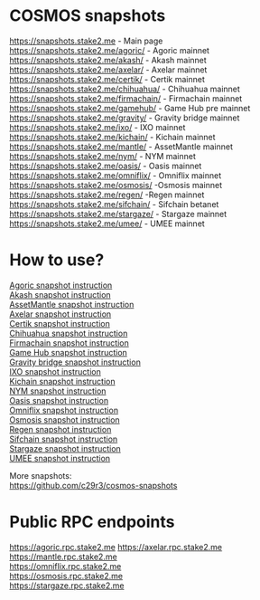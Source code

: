 # COSMOS snapshots
https://snapshots.stake2.me - Main page  
https://snapshots.stake2.me/agoric/ - Agoric mainnet  
https://snapshots.stake2.me/akash/ - Akash mainnet  
https://snapshots.stake2.me/axelar/ - Axelar mainnet  
https://snapshots.stake2.me/certik/ - Certik mainnet  
https://snapshots.stake2.me/chihuahua/ - Chihuahua mainnet  
https://snapshots.stake2.me/firmachain/ - Firmachain mainnet  
https://snapshots.stake2.me/gamehub/ - Game Hub pre mainnet  
https://snapshots.stake2.me/gravity/ - Gravity bridge mainnet  
https://snapshots.stake2.me/ixo/ - IXO mainnet  
https://snapshots.stake2.me/kichain/ - Kichain mainnet  
https://snapshots.stake2.me/mantle/ - AssetMantle mainnet  
https://snapshots.stake2.me/nym/ - NYM mainnet  
https://snapshots.stake2.me/oasis/ - Oasis mainnet  
https://snapshots.stake2.me/omniflix/ - Omniflix mainnet  
https://snapshots.stake2.me/osmosis/ -Osmosis mainnet  
https://snapshots.stake2.me/regen/ -Regen mainnet  
https://snapshots.stake2.me/sifchain/ - Sifchain betanet  
https://snapshots.stake2.me/stargaze/ - Stargaze mainnet  
https://snapshots.stake2.me/umee/ - UMEE mainnet 

# How to use?
[Agoric snapshot instruction](https://github.com/k0kk0k/cosmos-snapshots-doc/blob/main/agoric.md)  
[Akash snapshot instruction](https://github.com/k0kk0k/cosmos-snapshots-doc/blob/main/akash.md)  
[AssetMantle snapshot instruction](https://github.com/k0kk0k/cosmos-snapshots-doc/blob/main/mantle.md)  
[Axelar snapshot instruction](https://github.com/k0kk0k/cosmos-snapshots-doc/blob/main/axelar.md)  
[Certik snapshot instruction](https://github.com/k0kk0k/cosmos-snapshots-doc/blob/main/certik.md)  
[Chihuahua snapshot instruction](https://github.com/k0kk0k/cosmos-snapshots-doc/blob/main/chihuahua.md)  
[Firmachain snapshot instruction](https://github.com/k0kk0k/cosmos-snapshots-doc/blob/main/firmachain.md)  
[Game Hub snapshot instruction](https://github.com/k0kk0k/cosmos-snapshots-doc/blob/main/gamehub.md)  
[Gravity bridge snapshot instruction](https://github.com/k0kk0k/cosmos-snapshots-doc/blob/main/gravity.md)  
[IXO snapshot instruction](https://github.com/k0kk0k/cosmos-snapshots-doc/blob/main/ixo.md)  
[Kichain snapshot instruction](https://github.com/k0kk0k/cosmos-snapshots-doc/blob/main/kichain.md)   
[NYM snapshot instruction](https://github.com/k0kk0k/cosmos-snapshots-doc/blob/main/nym.md)  
[Oasis snapshot instruction](https://github.com/k0kk0k/cosmos-snapshots-doc/blob/main/oasis.md)  
[Omniflix snapshot instruction](https://github.com/k0kk0k/cosmos-snapshots-doc/blob/main/omniflix.md)  
[Osmosis snapshot instruction](https://github.com/k0kk0k/cosmos-snapshots-doc/blob/main/osmosis.md)  
[Regen snapshot instruction](https://github.com/k0kk0k/cosmos-snapshots-doc/blob/main/regen.md)  
[Sifchain snapshot instruction](https://github.com/k0kk0k/cosmos-snapshots-doc/blob/main/sifchain.md)  
[Stargaze snapshot instruction](https://github.com/k0kk0k/cosmos-snapshots-doc/blob/main/stargaze.md)  
[UMEE snapshot instruction](https://github.com/k0kk0k/cosmos-snapshots-doc/blob/main/umee.md)  

More snapshots:  
https://github.com/c29r3/cosmos-snapshots  

# Public RPC endpoints 
https://agoric.rpc.stake2.me 
https://axelar.rpc.stake2.me  
https://mantle.rpc.stake2.me  
https://omniflix.rpc.stake2.me  
https://osmosis.rpc.stake2.me  
https://stargaze.rpc.stake2.me  
